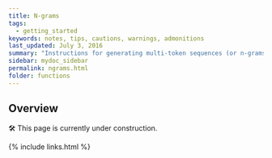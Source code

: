 ```yaml
---
title: N-grams
tags:
  - getting_started
keywords: notes, tips, cautions, warnings, admonitions
last_updated: July 3, 2016
summary: "Instructions for generating multi-token sequences (or n-grams) using DocuScope CA."
sidebar: mydoc_sidebar
permalink: ngrams.html
folder: functions
---
```


## Overview

<a>&#128736;</a> This page is currently under construction.

{% include links.html %}
